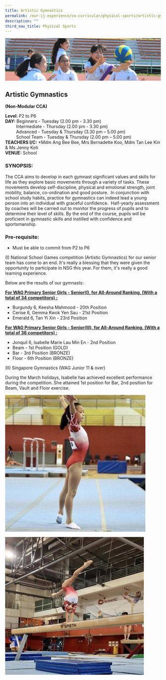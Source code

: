 ```yaml
---
title: Artistic Gymnastics
permalink: /our-ij-experience/co-curricular/physical-sports/artistic-gymnastics
description: ""
third_nav_title: Physical Sports
---
```

![](/images/subpage.jpg)

## Artistic Gymnastics


**(Non-Modular CCA)**

  

**Level**: P2 to P6<br>
**DAY:** Beginners - Tuesday (2.00 pm - 3.30 pm)<br>
          Intermediate - Thursday (2.00 pm - 3.30 pm)<br>
         Advanced - Tuesday & Thursday (3.30 pm – 5.00 pm)<br>
         School Team - Tuesday & Thursday (2.00 pm – 5.00 pm)<br>
**TEACHERS I/C:** \*Mdm Ang Bee Bee, Mrs Bernadette Koo, Mdm Tan Lee Kin & Ms Jenny Koh<br>
**VENUE:** School

### SYNOPSIS:


The CCA aims to develop in each gymnast significant values and skills for life as they explore basic movements through a variety of tasks. These movements develop self-discipline, physical and emotional strength, joint mobility, balance, co-ordination and good posture.  In conjunction with school study habits, practice for gymnastics can indeed lead a young person into an individual with graceful confidence.  Half-yearly assessment by coaches will be carried out to monitor the progress of pupils and to determine their level of skills. By the end of the course, pupils will be proficient in gymnastic skills and instilled with confidence and sportsmanship.

### Pre-requisite:


*   Must be able to commit from P2 to P6

  

(I) National School Games competition (Artistic Gymnastics) for our senior team has come to an end. It's really a blessing that they were given the opportunity to participate in NSG this year. For them, it's really a good learning experience.

  

Below are the results of our gymnasts:

  

**<u>For WAG Primary Senior Girls - Senior(I), for All-Around Ranking, (With a total of 34 competitors) :</u>**

  

*   Burgundy 6, Keesha Mahmood - 20th Position
*   Cerise 6, Gemma Kwok Yen Sau - 21st Position
*   Emerald 6, Tan Yi Xin - 23rd Position

  

**<u>For WAG Primary Senior Girls - Senior(III), for All-Around Ranking, (With a total of 36 competitors) :</u>**

  

*   Jonquil 6, Isabelle Marie Lau Min En - 2nd Position
*   Beam - 1st Position (GOLD)
*   Bar - 3rd Position (BRONZE)
*   Floor - 6th Position (BRONZE)

  

(II) Singapore Gymnastics (WAG Junior 11 & over)

During the March holidays, Isabelle has achieved excellent performance during the competition. She attained 1st position for Bar, 2nd position for Beam, Vault and Floor exercise.


![](/images/Co%20Curricular/Artistic%20Gymnastics_1.jpg)


![](/images/Co%20Curricular/Artistic%20Gymnastics_2.jpg)